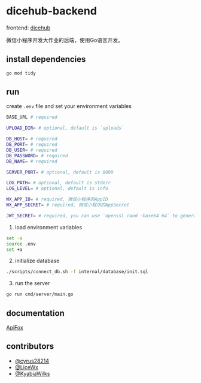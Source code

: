 # dicehub-backend

frontend: [dicehub](https://github.com/cyrus28214/dicehub)

微信小程序开发大作业的后端，使用Go语言开发。

## install dependencies

```sh
go mod tidy
```
    
## run

create `.env` file and set your environment variables

```sh
BASE_URL # required

UPLOAD_DIR= # optional, default is `uploads`

DB_HOST= # required
DB_PORT= # required
DB_USER= # required
DB_PASSWORD= # required
DB_NAME= # required

SERVER_PORT= # optional, default is 8080

LOG_PATH= # optional, default is stderr
LOG_LEVEL= # optional, default is info

WX_APP_ID= # required, 微信小程序的AppID
WX_APP_SECRET= # required, 微信小程序的AppSecret

JWT_SECRET= # required, you can use `openssl rand -base64 64` to generate a random string
```

1. load environment variables

```sh
set -a
source .env
set +a
```

2. initialize database

```sh
./scripts/connect_db.sh -f internal/database/init.sql
```

3. run the server

```sh
go run cmd/server/main.go
```

## documentation

[ApiFox](https://1twcm6hsj4.apifox.cn/)

## contributors

- [@cyrus28214](https://github.com/cyrus28214)
- [@LiceWx](https://github.com/LiceWx)
- [@KyabiaWilks](https://github.com/KyabiaWilks)